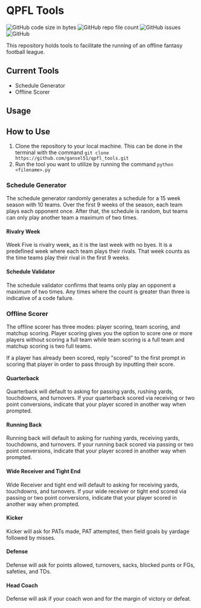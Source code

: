 # QPFL Tools

![GitHub code size in bytes](https://img.shields.io/github/languages/code-size/gansel51/qpfl_tools)
![GitHub repo file count](https://img.shields.io/github/directory-file-count/gansel51/qpfl_tools)
![GitHub issues](https://img.shields.io/github/issues-raw/gansel51/qpfl_tools)
![GitHub](https://img.shields.io/github/license/gansel51/qpfl_tools)

This repository holds tools to facilitate the running of an offline fantasy football league.

## Current Tools

-    Schedule Generator
-    Offline Scorer

## Usage

## How to Use

1. Clone the repository to your local machine. This can be done in the terminal with the command `git clone https://github.com/gansel51/qpfl_tools.git`
2. Run the tool you want to utilize by running the command `python <filename>.py`

### Schedule Generator

The schedule generator randomly generates a schedule for a 15 week season with 10 teams. Over the first 9 weeks of the season, each team plays each opponent once. After that, the schedule is random, but teams can only play another team a maximum of two times.

#### Rivalry Week

Week Five is rivalry week, as it is the last week with no byes. It is a predefined week where each team plays their rivals. That week counts as the time teams play their rival in the first 9 weeks.

#### Schedule Validator

The schedule validator confirms that teams only play an opponent a maximum of two times. Any times where the count is greater than three is indicative of a code failure.

### Offline Scorer

The offline scorer has three modes: player scoring, team scoring, and matchup scoring. Player scoring gives you the option to score one or more players without scoring a full team while team scoring is a full team and matchup scoring is two full teams.

If a player has already been scored, reply "scored" to the first prompt in scoring that player in order to pass through by inputting their score.

#### Quarterback

Quarterback will default to asking for passing yards, rushing yards, touchdowns, and turnovers. If your quarterback scored via receiving or two point conversions, indicate that your player scored in another way when prompted.

#### Running Back

Running back will default to asking for rushing yards, receiving yards, touchdowns, and turnovers. If your running back scored via passing or two point conversions, indicate that your player scored in another way when prompted.

#### Wide Receiver and Tight End

Wide Receiver and tight end will default to asking for receiving yards, touchdowns, and turnovers. If your wide receiver or tight end scored via passing or two point conversions, indicate that your player scored in another way when prompted.

#### Kicker

Kicker will ask for PATs made, PAT attempted, then field goals by yardage followed by misses.

#### Defense

Defense will ask for points allowed, turnovers, sacks, blocked punts or FGs, safeties, and TDs.

#### Head Coach

Defense will ask if your coach won and for the margin of victory or defeat.
